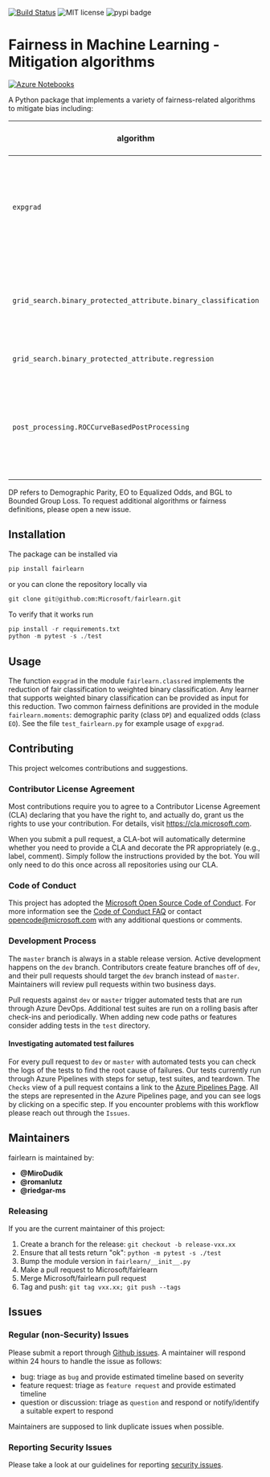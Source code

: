 [![Build Status](https://img.shields.io/azure-devops/build/responsibleai/fairlearn/6/dev?failed_label=bad&passed_label=good&label=GatedCheckin%3ADev)](https://dev.azure.com/responsibleai/fairlearn/_build/latest?definitionId=1&branchName=dev) ![MIT license](https://img.shields.io/badge/License-MIT-blue.svg) ![pypi badge](https://img.shields.io/badge/pypi-0.2.0-blue)

# Fairness in Machine Learning - Mitigation algorithms

[![Azure Notebooks](https://notebooks.azure.com/launch.png)](https://notebooks.azure.com/import/gh/microsoft/fairlearn)

A Python package that implements a variety of fairness-related algorithms to mitigate bias including:

| algorithm | description | classification/regression | protected attributes | supported fairness definitions |
| --- | --- | --- | --- | --- |
| `expgrad` | Black-box approach to fair classification described in the paper [A Reductions Approach to Fair Classification](https://arxiv.org/abs/1803.02453)| binary classification | categorical | DP, EO |
| `grid_search.binary_protected_attribute.binary_classification` | As described in Section 3.4 in the paper [A Reductions Approach to Fair Classification](https://arxiv.org/abs/1803.02453)| binary classification | binary | DP, EO |
| `grid_search.binary_protected_attribute.regression` | Grid Search for regression | regression | binary | BGL |
| `post_processing.ROCCurveBasedPostProcessing` | Post-processing algorithm based on the paper [Equality of Opportunity in Supervised Learning](https://arxiv.org/pdf/1610.02413.pdf)| binary classification | categorical | DP, EO |

DP refers to Demographic Parity, EO to Equalized Odds, and BGL to Bounded Group Loss. To request additional algorithms or fairness definitions, please open a new issue.


## Installation

The package can be installed via

```python
pip install fairlearn
```

or you can clone the repository locally via

```python
git clone git@github.com:Microsoft/fairlearn.git
```

To verify that it works run

```python
pip install -r requirements.txt
python -m pytest -s ./test
```

## Usage

The function `expgrad` in the module `fairlearn.classred` implements the reduction of fair classification to weighted binary classification. Any learner that supports weighted binary classification can be provided as input for this reduction. Two common fairness definitions are provided in the module `fairlearn.moments`: demographic parity (class `DP`) and equalized odds (class `EO`). See the file `test_fairlearn.py` for example usage of `expgrad`.

## Contributing

This project welcomes contributions and suggestions.

### Contributor License Agreement

Most contributions require you to agree to a Contributor License Agreement (CLA) declaring that you have the right to, and actually do, grant us the rights to use your contribution. For details, visit https://cla.microsoft.com.

When you submit a pull request, a CLA-bot will automatically determine whether you need to provide a CLA and decorate the PR appropriately (e.g., label, comment). Simply follow the instructions provided by the bot. You will only need to do this once across all repositories using our CLA.

### Code of Conduct
This project has adopted the [Microsoft Open Source Code of Conduct](https://opensource.microsoft.com/codeofconduct/). For more information see the [Code of Conduct FAQ](https://opensource.microsoft.com/codeofconduct/faq/) or contact [opencode@microsoft.com](mailto:opencode@microsoft.com) with any additional questions or comments.

### Development Process
The `master` branch is always in a stable release version. Active development happens on the `dev` branch. Contributors create feature branches off of `dev`, and their pull requests should target the `dev` branch instead of `master`. Maintainers will review pull requests within two business days.

Pull requests against `dev` or `master` trigger automated tests that are run through Azure DevOps. Additional test suites are run on a rolling basis after check-ins and periodically. When adding new code paths or features consider adding tests in the `test` directory.

#### Investigating automated test failures
For every pull request to `dev` or `master` with automated tests you can check the logs of the tests to find the root cause of failures. Our tests currently run through Azure Pipelines with steps for setup, test suites, and teardown. The `Checks` view of a pull request contains a link to the [Azure Pipelines Page](dev.azure.com/responsibleai/fairlearn/_build/results). All the steps are represented in the Azure Pipelines page, and you can see logs by clicking on a specific step. If you encounter problems with this workflow please reach out through the `Issues`.

## Maintainers

fairlearn is maintained by:

- **@MiroDudik**
- **@romanlutz**
- **@riedgar-ms**

### Releasing

If you are the current maintainer of this project:

1. Create a branch for the release: `git checkout -b release-vxx.xx`
1. Ensure that all tests return "ok": `python -m pytest -s ./test`
1. Bump the module version in `fairlearn/__init__.py`
1. Make a pull request to Microsoft/fairlearn
1. Merge Microsoft/fairlearn pull request
1. Tag and push: `git tag vxx.xx; git push --tags`

## Issues

### Regular (non-Security) Issues
Please submit a report through [Github issues](https://github.com/microsoft/fairlearn/issues). A maintainer will respond within 24 hours to handle the issue as follows:
- bug: triage as `bug` and provide estimated timeline based on severity
- feature request: triage as `feature request` and provide estimated timeline
- question or discussion: triage as `question` and respond or notify/identify a suitable expert to respond

Maintainers are supposed to link duplicate issues when possible.


### Reporting Security Issues

Please take a look at our guidelines for reporting [security issues](SECURITY.md).
